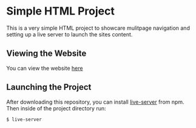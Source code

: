 #  Simple HTML Project
This is a very simple HTML project to showcare mulitpage navigation and setting up a live server to launch the sites content.

## Viewing the Website
You can view the website [here](https://simple-html-project.vercel.app/)

## Launching the Project
After downloading this repository, you can install [live-server](https://www.npmjs.com/package/live-server) from npm. Then inside of the project directory run:
```
$ live-server
```